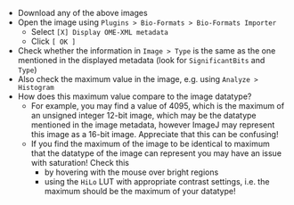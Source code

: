 - Download any of the above images
- Open the image using `Plugins > Bio-Formats > Bio-Formats Importer`
    - Select `[X] Display OME-XML metadata`
    - Click `[ OK ]`
- Check whether the information in `Image > Type` is the same as the one mentioned in the displayed metadata (look for `SignificantBits` and `Type`)
- Also check the maximum value in the image, e.g. using `Analyze > Histogram`
- How does this maximum value compare to the image datatype?
    - For example, you may find a value of 4095, which is the maximum of an unsigned integer 12-bit image, which may be the datatype mentioned in the image metadata, however ImageJ may represent this image as a 16-bit image. Appreciate that this can be confusing!
    - If you find the maximum of the image to be identical to maximum that the datatype of the image can represent you may have an issue with saturation! Check this
      - by hovering with the mouse over bright regions
      - using the `HiLo` LUT with appropriate contrast settings, i.e. the maximum should be the maximum of your datatype! 
